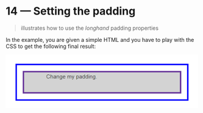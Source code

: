 # 14 &mdash; Setting the padding
> illustrates how to use the *longhand* padding properties

In the example, you are given a simple HTML and you have to play with the CSS to get the following final result:

![Final result](docs/images/padding.png)